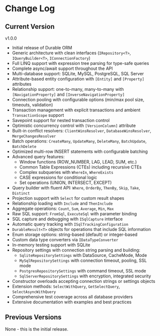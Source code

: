 # Change Log

## Current Version

v1.0.0

- Initial release of Durable ORM
- Generic architecture with clean interfaces (`IRepository<T>`, `IQueryBuilder<T>`, `IConnectionFactory`)
- Full LINQ support with expression tree parsing for type-safe queries
- Complete async/await support throughout the API
- Multi-database support: SQLite, MySQL, PostgreSQL, SQL Server
- Attribute-based entity configuration with `[Entity]` and `[Property]` attributes
- Relationship support: one-to-many, many-to-many with `[NavigationProperty]` and `[InverseNavigationProperty]`
- Connection pooling with configurable options (min/max pool size, timeouts, validation)
- Transaction management with explicit transactions and ambient `TransactionScope` support
- Savepoint support for nested transaction control
- Optimistic concurrency control with `[VersionColumn]` attribute
- Built-in conflict resolvers: `ClientWinsResolver`, `DatabaseWinsResolver`, `MergeChangesResolver`
- Batch operations: `CreateMany`, `UpdateMany`, `DeleteMany`, `BatchUpdate`, `BatchDelete`
- Optimized multi-row INSERT statements with configurable batching
- Advanced query features:
  - Window functions (ROW_NUMBER, LAG, LEAD, SUM, etc.)
  - Common Table Expressions (CTEs) including recursive CTEs
  - Complex subqueries with `WhereIn`, `WhereExists`
  - CASE expressions for conditional logic
  - Set operations (UNION, INTERSECT, EXCEPT)
- Query builder with fluent API: `Where`, `OrderBy`, `ThenBy`, `Skip`, `Take`, `Distinct`
- Projection support with `Select` for custom result shapes
- Relationship loading with `Include` and `ThenInclude`
- Aggregate operations: `Count`, `Sum`, `Average`, `Min`, `Max`
- Raw SQL support: `FromSql`, `ExecuteSql` with parameter binding
- SQL capture and debugging with `ISqlCapture` interface
- Automatic query tracking with `ISqlTrackingConfiguration`
- `DurableResult<T>` objects for operations that include SQL information
- Enum storage options: string-based (default) or integer-based
- Custom data type converters via `IDataTypeConverter`
- In-memory testing support with SQLite
- Repository settings with connection string parsing and building:
  - `SqliteRepositorySettings` with DataSource, CacheMode, Mode
  - `MySqlRepositorySettings` with connection timeout, pooling, SSL mode
  - `PostgresRepositorySettings` with command timeout, SSL mode
  - `SqlServerRepositorySettings` with encryption, integrated security
- Constructor overloads accepting connection strings or settings objects
- Extension methods: `SelectWithQuery`, `GetSelectQuery`, `SelectAsyncWithQuery`
- Comprehensive test coverage across all database providers
- Extensive documentation with examples and best practices

## Previous Versions

None - this is the initial release.

